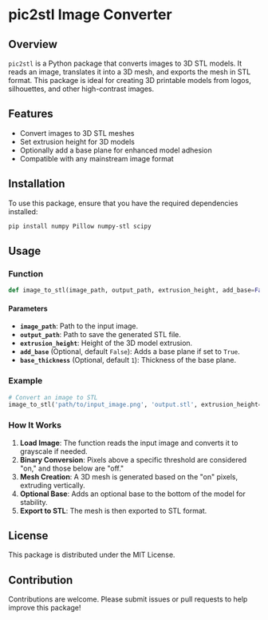 # pic2stl Image Converter

## Overview
`pic2stl` is a Python package that converts images to 3D STL models. It reads an image, translates it into a 3D mesh, and exports the mesh in STL format. This package is ideal for creating 3D printable models from logos, silhouettes, and other high-contrast images.

## Features
- Convert images to 3D STL meshes
- Set extrusion height for 3D models
- Optionally add a base plane for enhanced model adhesion
- Compatible with any mainstream image format

## Installation
To use this package, ensure that you have the required dependencies installed:
```bash
pip install numpy Pillow numpy-stl scipy
```

## Usage
### Function
```python
def image_to_stl(image_path, output_path, extrusion_height, add_base=False, base_thickness=0)
```
#### Parameters
- **`image_path`**: Path to the input image.
- **`output_path`**: Path to save the generated STL file.
- **`extrusion_height`**: Height of the 3D model extrusion.
- **`add_base`** (Optional, default `False`): Adds a base plane if set to `True`.
- **`base_thickness`** (Optional, default `1`): Thickness of the base plane.

### Example
```python
# Convert an image to STL
image_to_stl('path/to/input_image.png', 'output.stl', extrusion_height=3, add_base=True, base_thickness=2)
```

### How It Works
1. **Load Image**: The function reads the input image and converts it to grayscale if needed.
2. **Binary Conversion**: Pixels above a specific threshold are considered "on," and those below are "off."
3. **Mesh Creation**: A 3D mesh is generated based on the "on" pixels, extruding vertically.
4. **Optional Base**: Adds an optional base to the bottom of the model for stability.
5. **Export to STL**: The mesh is then exported to STL format.

## License
This package is distributed under the MIT License.

## Contribution
Contributions are welcome. Please submit issues or pull requests to help improve this package!

